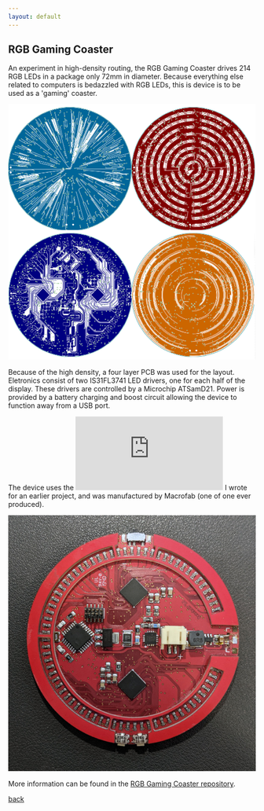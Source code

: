 ```yaml
---
layout: default
---
```


## RGB Gaming Coaster

An experiment in high-density routing, the RGB Gaming Coaster drives 214 RGB LEDs in a package only 72mm in diameter. Because everything else related to computers is bedazzled with RGB LEDs, this is device is to be used as a 'gaming' coaster.

![Composite of PCB layers](/images/RGBcomposite.png)

Because of the high density, a four layer PCB was used for the layout. Eletronics consist of two IS31FL3741 LED drivers, one for each half of the display. These drivers are controlled by a Microchip ATSamD21. Power is provided by a battery charging and boost circuit allowing the device to function away from a USB port.

The device uses the ![IS31FL3741 LED driver display library](https://bbenchoff.github.io/IS31FL3741.html) I wrote for an earlier project, and was manufactured by Macrofab (one of one ever produced).

![RGB Gaming PCB](/images/RGBGaming.jpg)

More information can be found in the [RGB Gaming Coaster repository](https://github.com/bbenchoff/RGB-Gaming-Coaster).


[back](./)